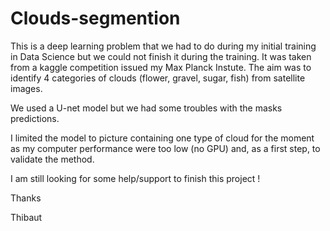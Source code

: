 # Clouds-segmention

This is a deep learning problem that we had to do during my initial training in Data Science but we could not finish it during the training.
It was taken from a kaggle competition issued my Max Planck Instute.
The aim was to identify 4 categories of clouds (flower, gravel, sugar, fish) from satellite images.

We used a U-net model but we had some troubles with the masks predictions.

I limited the model to picture containing one type of cloud for the moment as my computer performance were too low (no GPU) and, as a first step, to validate the method.

I am still looking for some help/support to finish this project !

Thanks

Thibaut
